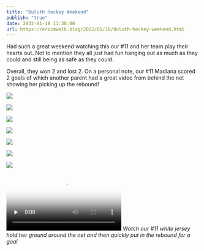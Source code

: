 ```yaml
---
title: "Duluth Hockey Weekend"
publish: "true"
date: 2022-01-18 13:38:00
url: https://ericmwalk.blog/2022/01/18/duluth-hockey-weekend.html
---
```


Had such a great weekend watching this our #11 and her team play their hearts out. Not to mention they all just had fun hanging out as much as they could and still being as safe as they could.

Overall, they won 2 and lost 2. On a personal note, our #11 Madiana scored 2 goals of which another parent had a great video from behind the net showing her picking up the rebound!

![](https://ericmwalk.blog/uploads/2022/ead5a0a673.jpg)

![](https://ericmwalk.blog/uploads/2022/0645695064.jpg)

![](https://ericmwalk.blog/uploads/2022/90de3d731a.jpg)

![](https://ericmwalk.blog/uploads/2022/2ab66e550f.jpg)

![](https://ericmwalk.blog/uploads/2022/e8471a3e35.jpg)

![](https://ericmwalk.blog/uploads/2022/7a04c88496.jpg)

![](https://ericmwalk.blog/uploads/2022/f6296e22b7.jpg)

<video controls="controls" playsinline="playsinline" src="https://ericmwalk.blog/uploads/2022/ffd7bcdff7.mov" poster="https://ericmwalk.blog/uploads/2022/b17aeb8291.png" preload="none" alt=""></video>
*Watch our #11 white jersey hold her ground around the net and then quickly put in the rebound for a goal*